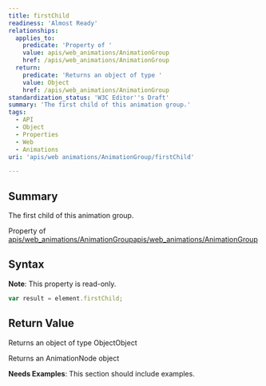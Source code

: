 ```yaml
---
title: firstChild
readiness: 'Almost Ready'
relationships:
  applies_to:
    predicate: 'Property of '
    value: apis/web_animations/AnimationGroup
    href: /apis/web_animations/AnimationGroup
  return:
    predicate: 'Returns an object of type '
    value: Object
    href: /apis/web_animations/AnimationGroup
standardization_status: 'W3C Editor''s Draft'
summary: 'The first child of this animation group.'
tags:
  - API
  - Object
  - Properties
  - Web
  - Animations
uri: 'apis/web animations/AnimationGroup/firstChild'

---
```

## <span>Summary</span>

The first child of this animation group.

Property of [apis/web\_animations/AnimationGroup](/apis/web_animations/AnimationGroup)[apis/web\_animations/AnimationGroup](/apis/web_animations/AnimationGroup)

## <span>Syntax</span>

**Note**: This property is read-only.

``` js
var result = element.firstChild;
```

## <span>Return Value</span>

Returns an object of type ObjectObject

Returns an AnimationNode object

**Needs Examples**: This section should include examples.


